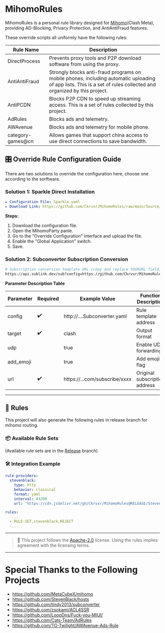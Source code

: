 # MihomoRules

MihomoRules is a personal rule library designed for [Mihomo](https://github.com/MetaCubeX/mihomo)(Clash Meta), providing AD-Blocking, Privacy Protection, and AntiAntiFraud features.

These override scripts all uniformly have the following rules:

| Rule Name         | Description |
| ----------------- | ----------- |
| DirectProcess     | Prevents proxy tools and P2P download software from using the proxy. |
| AntiAntiFraud     | Strongly blocks anti-fraud programs on mobile phones, including automatic uploading of app lists. This is a set of rules collected and organized by this project. |
| AntiPCDN          | Blocks P2P CDN to speed up streaming access. This is a set of rules collected by this project. |
| AdRules           | Blocks ads and telemetry. |
| AWAvenue          | Blocks ads and telemetry for mobile phone. |
| category-games@cn | Allows games that support china access to use direct connections to save bandwidth. |

## 🎛️ Override Rule Configuration Guide

There are two solutions to override the configuration here, choose one according to the sorftware.

### Solution 1: Sparkle Direct Installation

```yaml
▸ Configuration File: Sparkle.yaml
▸ Download Link: https://github.com/Ckrvxr/MihomoRules/raw/main/Source/Override/Sparkle.yaml
```

**Steps:**

1. Download the configuration file.
2. Open the MihomoParty panle.
3. Go to the "Override Configuration" interface and upload the file.
4. Enable the "Global Application" switch.
5. Save.

### Solution 2: Subconverter Subscription Conversion

```bash
# Subscription conversion template URL (copy and replace YOURURL field)
https://api.sublink.dev/sub?config=https://github.com/Ckrvxr/MihomoRules/raw/refs/heads/main/Source/Override/Subconverter.yaml&target=clash&udp=true&add_emoji=true&url=YOURURL
```

**Parameter Description Table**

| Parameter | Required | Example Value                 | Function Description          |
| --------- | -------- | ----------------------------- | ----------------------------- |
| config    | ✔️      | http://....Subconverter.yaml  | Rule template address         |
| target    | ✔️      | clash                         | Output format                 |
| udp       |          | true                          | Enable UDP forwarding         |
| add_emoji |          | true                          | Add emoji flag                |
| url       | ✔️      | https://...com/subscribe/xxxx | Original subscription address |

---

## 🚀 Rules

This project will also generate the following rules in release branch for mihomo routing.

### 📦 Available Rule Sets

(Available rule sets are in the [Release](https://github.com/Ckrvxr/MihomoRules/tree/release) branch)

### 🛠️ Integration Example

```yaml
rule-providers:
  stevenblack:
    type: http
    behavior: classical
    format: yaml
    interval: 43200
    url: "https://cdn.jsdelivr.net/gh/Ckrvxr/MihomoRules@RELEASE/StevenBlack.yaml"

rules:
  -...
  - RULE-SET,stevenblack,REJECT
  -...
```

---

> 📌 This project follows the [Apache-2.0](https://www.apache.org/licenses/LICENSE-2.0) license. Using the rules implies agreement with the licensing terms.

---

# Special Thanks to the Following Projects

- https://github.com/MetaCubeX/mihomo
- https://github.com/StevenBlack/hosts
- https://github.com/tindy2013/subconverter
- https://github.com/zsokami/ACL4SSR
- https://github.com/LoopDns/Fuck-you-MIUI/
- https://github.com/Cats-Team/AdRules
- https://github.com/TG-Twilight/AWAvenue-Ads-Rule

